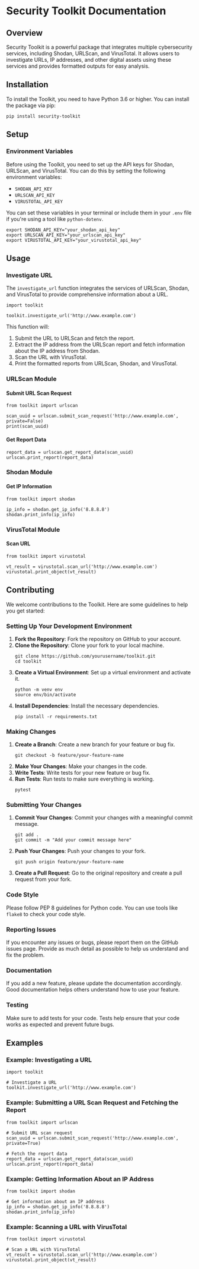 # Security Toolkit Documentation

## Overview

Security Toolkit is a powerful package that integrates multiple cybersecurity services, including Shodan, URLScan, and VirusTotal. It allows users to investigate URLs, IP addresses, and other digital assets using these services and provides formatted outputs for easy analysis.

## Installation

To install the Toolkit, you need to have Python 3.6 or higher. You can install the package via pip:

```
pip install security-toolkit
```

## Setup

### Environment Variables

Before using the Toolkit, you need to set up the API keys for Shodan, URLScan, and VirusTotal. You can do this by setting the following environment variables:

- `SHODAN_API_KEY`
- `URLSCAN_API_KEY`
- `VIRUSTOTAL_API_KEY`

You can set these variables in your terminal or include them in your `.env` file if you're using a tool like `python-dotenv`.

```
export SHODAN_API_KEY="your_shodan_api_key"
export URLSCAN_API_KEY="your_urlscan_api_key"
export VIRUSTOTAL_API_KEY="your_virustotal_api_key"
```

## Usage

### Investigate URL

The `investigate_url` function integrates the services of URLScan, Shodan, and VirusTotal to provide comprehensive information about a URL.

```
import toolkit

toolkit.investigate_url('http://www.example.com')
```

This function will:
1. Submit the URL to URLScan and fetch the report.
2. Extract the IP address from the URLScan report and fetch information about the IP address from Shodan.
3. Scan the URL with VirusTotal.
4. Print the formatted reports from URLScan, Shodan, and VirusTotal.

### URLScan Module

#### Submit URL Scan Request

```
from toolkit import urlscan

scan_uuid = urlscan.submit_scan_request('http://www.example.com', private=False)
print(scan_uuid)
```

#### Get Report Data

```
report_data = urlscan.get_report_data(scan_uuid)
urlscan.print_report(report_data)
```

### Shodan Module

#### Get IP Information

```
from toolkit import shodan

ip_info = shodan.get_ip_info('8.8.8.8')
shodan.print_info(ip_info)
```

### VirusTotal Module

#### Scan URL

```
from toolkit import virustotal

vt_result = virustotal.scan_url('http://www.example.com')
virustotal.print_object(vt_result)
```

## Contributing

We welcome contributions to the Toolkit. Here are some guidelines to help you get started:

### Setting Up Your Development Environment

1. **Fork the Repository**: Fork the repository on GitHub to your account.
2. **Clone the Repository**: Clone your fork to your local machine.
   ```
   git clone https://github.com/yourusername/toolkit.git
   cd toolkit
   ```
3. **Create a Virtual Environment**: Set up a virtual environment and activate it.
   ```
   python -m venv env
   source env/bin/activate
   ```
4. **Install Dependencies**: Install the necessary dependencies.
   ```
   pip install -r requirements.txt
   ```

### Making Changes

1. **Create a Branch**: Create a new branch for your feature or bug fix.
   ```
   git checkout -b feature/your-feature-name
   ```
2. **Make Your Changes**: Make your changes in the code.
3. **Write Tests**: Write tests for your new feature or bug fix.
4. **Run Tests**: Run tests to make sure everything is working.
   ```
   pytest
   ```

### Submitting Your Changes

1. **Commit Your Changes**: Commit your changes with a meaningful commit message.
   ```
   git add .
   git commit -m "Add your commit message here"
   ```
2. **Push Your Changes**: Push your changes to your fork.
   ```
   git push origin feature/your-feature-name
   ```
3. **Create a Pull Request**: Go to the original repository and create a pull request from your fork.

### Code Style

Please follow PEP 8 guidelines for Python code. You can use tools like `flake8` to check your code style.

### Reporting Issues

If you encounter any issues or bugs, please report them on the GitHub issues page. Provide as much detail as possible to help us understand and fix the problem.

### Documentation

If you add a new feature, please update the documentation accordingly. Good documentation helps others understand how to use your feature.

### Testing

Make sure to add tests for your code. Tests help ensure that your code works as expected and prevent future bugs.

## Examples

### Example: Investigating a URL

```
import toolkit

# Investigate a URL
toolkit.investigate_url('http://www.example.com')
```

### Example: Submitting a URL Scan Request and Fetching the Report

```
from toolkit import urlscan

# Submit URL scan request
scan_uuid = urlscan.submit_scan_request('http://www.example.com', private=True)

# Fetch the report data
report_data = urlscan.get_report_data(scan_uuid)
urlscan.print_report(report_data)
```

### Example: Getting Information About an IP Address

```
from toolkit import shodan

# Get information about an IP address
ip_info = shodan.get_ip_info('8.8.8.8')
shodan.print_info(ip_info)
```

### Example: Scanning a URL with VirusTotal

```
from toolkit import virustotal

# Scan a URL with VirusTotal
vt_result = virustotal.scan_url('http://www.example.com')
virustotal.print_object(vt_result)
```
